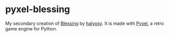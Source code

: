 # pyxel-blessing

My secondary creation of [Blessing](https://halyosy.com/blessing/) by [halyosy](https://halyosy.com/).
It is made with [Pyxel](https://github.com/kitao/pyxel/), a retro game engine for Python.

